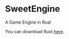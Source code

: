 # SweetEngine
A Game Engine in Rust

You can download Rust [here](http://www.rust-lang.org/install.html).
